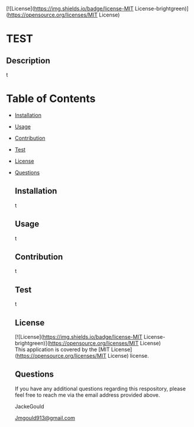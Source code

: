 
  [![License](https://img.shields.io/badge/license-MIT License-brightgreen)](https://opensource.org/licenses/MIT License)<br />

  # TEST

  ## Description

  t

  # Table of Contents 
* [Installation](#installation)
* [Usage](#usage)
* [Contribution](#contribution)
* [Test](#test)
* [License](#license)
* [Questions](#questions)
  
  ## Installation 
  
  t
  
  ## Usage 
  
  t
  
  ## Contribution 
  
  t
  
  ## Test 
  
  t
  
  ## License 
  
  [![License](https://img.shields.io/badge/license-MIT License-brightgreen)](https://opensource.org/licenses/MIT License)
  <br />
  This application is covered by the [MIT License](https://opensource.org/licenses/MIT License) license.
  
  ## Questions 

  If you have any additional questions regarding this respository, please feel free to reach me via the email address provided above.
  
  JackeGould
  
  Jmgould913@gmail.com
  
  
